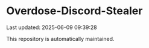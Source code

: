 # Overdose-Discord-Stealer

Last updated: 2025-06-09 09:39:28

This repository is automatically maintained.
